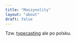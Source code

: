 ```yaml
---
title: "Maszynolity"
layout: "about"
draft: false
---
```


Tzw. [typecasting][1] ale po polsku.

[1]: https://nontxt.com/writing-on-a-manual-typewriter/
